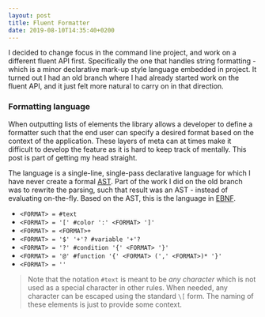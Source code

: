 ```yaml
---
layout: post
title: Fluent Formatter
date: 2019-08-10T14:35:40+0200
---
```


I decided to change focus in the command line project, and work on a different fluent API first.
Specifically the one that handles string formatting - which is a minor declarative mark-up style language embedded in project.
It turned out I had an old branch where I had already started work on the fluent API, and it just felt more natural to carry on in that direction.

### Formatting language
When outputting lists of elements the library allows a developer to define a formatter such that the end user can specify a desired format based on the context of the application.
These layers of meta can at times make it difficult to develop the feature as it is hard to keep track of mentally.
This post is part of getting my head straight.

The language is a single-line, single-pass declarative language for which I have never create a formal [AST](https://en.wikipedia.org/wiki/Abstract_syntax_tree).
Part of the work I did on the old branch was to rewrite the parsing, such that result was an AST - instead of evaluating on-the-fly.
Based on the AST, this is the language in [EBNF](https://en.wikipedia.org/wiki/Extended_Backus%E2%80%93Naur_form).

* `<FORMAT> = #text`
* `<FORMAT> = '[' #color ':' <FORMAT> ']'`
* `<FORMAT> = <FORMAT>+`
* `<FORMAT> = '$' '+'? #variable '+'? `
* `<FORMAT> = '?' #condition '{' <FORMAT> '}'`
* `<FORMAT> = '@' #function '{' <FORMAT> (',' <FORMAT>)* '}'`
* `<FORMAT> = ''`

> Note that the notation `#text` is meant to be *any character* which is not used as a special character in other rules.
> When needed, any character can be escaped using the standard `\[` form.
> The naming of these elements is just to provide some context.
